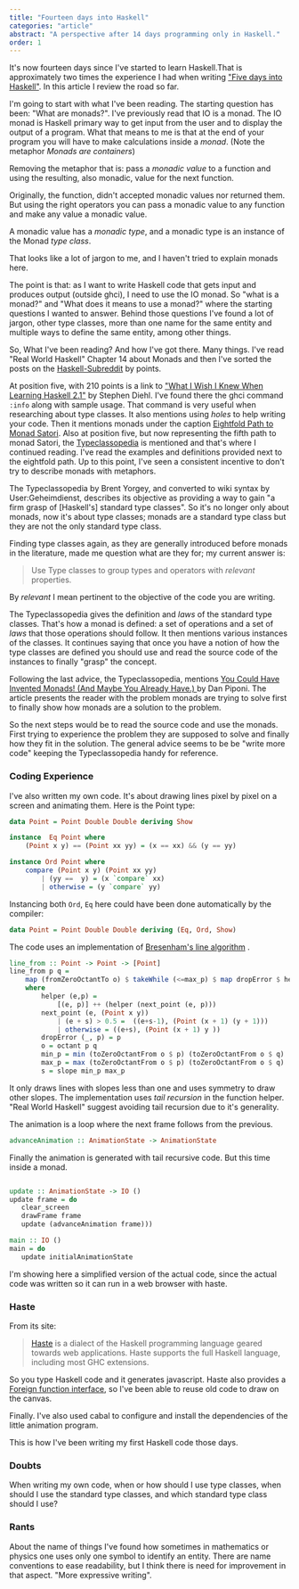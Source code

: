 ```yaml
---
title: "Fourteen days into Haskell"
categories: "article"
abstract: "A perspective after 14 days programming only in Haskell."
order: 1
---
```


It's now fourteen days since I've started to learn Haskell.That is approximately
two times the experience I had when writing ["Five days into
Haskell"](/articles/2014-09-26/five-days-into-haskell.html). In this article I
review the road so far.

I'm going to start with what I've been reading. The starting question has been:
"What are monads?". I've previously read that IO is a monad. The IO monad is
Haskell primary way to get input from the user and to display the output of a
program. What that means to me is that at the end of your program you will have to
make calculations inside a *monad*. (Note the metaphor *Monads are containers*)

Removing the metaphor that is: pass a *monadic value* to a function and using the
resulting, also monadic, value for the next function. 

Originally, the function, didn't accepted monadic values nor returned them. But
using the right operators you can pass a monadic value to any function and make
any value a monadic value.

A monadic value has a *monadic type*, and a monadic type is an instance of the
Monad *type class*.

That looks like a lot of jargon to me, and I haven't tried to explain monads
here.

The point is that: as I want to write Haskell code that gets input and produces
output (outside ghci), I need to use the IO monad. So "what is a monad?" and
"What does it means to use a monad?" where the starting questions I wanted to
answer. Behind those questions I've found a lot of jargon, other type
classes, more than one name for the same entity and multiple ways to define the
same entity, among other things.

So, What I've been reading? And how I've got there. Many things. I've read "Real
World Haskell" Chapter 14 about Monads and then I've sorted the posts on the
[Haskell-Subreddit](http://www.reddit.com/r/haskell/top/?sort=top&t=all) by
points.

At position five, with 210 points is a link to ["What I Wish I Knew When
Learning Haskell 2.1"](http://dev.stephendiehl.com/hask/) by Stephen Diehl.
I've found there the ghci command `:info` along with sample usage. That command
is very useful when researching about type classes. It also mentions using *holes* to
help writing your code. Then it mentions monads under the caption
[Eightfold Path to Monad Satori](http://dev.stephendiehl.com/hask/#eightfold-path-to-monad-satori).
Also at position five, but now representing the fifth path to monad Satori, the
[Typeclassopedia](http://www.haskell.org/haskellwiki/Typeclassopedia)
is mentioned and that's where I continued reading. I've read the examples and
definitions provided next to the eightfold path. Up to this point, I've seen a
consistent incentive to don't try to describe monads with metaphors.

The Typeclassopedia by  Brent Yorgey, and converted to wiki syntax by
User:Geheimdienst, describes its objective as providing a way to gain
"a firm grasp of [Haskell's] standard type classes". So it's no longer only
about monads, now it's about type classes; monads are a standard type class
but they are not the only standard type class. 

Finding type classes again, as they are generally introduced before monads in
the literature, made me question what are they for; my current answer is:

> Use Type classes to group types and operators with *relevant* properties.

By *relevant* I mean pertinent to the objective of the code you are writing.

The Typeclassopedia gives the definition and *laws* of the standard type
classes. That's how a monad is defined: a set of operations and a set of *laws*
that those operations should follow. It then mentions various instances of the
classes. It continues saying that once you have a notion of how the type classes
are defined you should use and read the source code of the instances to finally
"grasp" the concept.

Following the last advice, the Typeclassopedia, mentions [You Could Have
Invented Monads! (And Maybe You Already Have.)
](http://blog.sigfpe.com/2006/08/you-could-have-invented-monads-and.html) 
by Dan Piponi. The article presents the reader with the problem monads are
trying to solve first to finally show how monads are a solution to the problem.

So the next steps would be to read the source code and use the monads. First
trying to experience the problem they are supposed to solve and finally how they
fit in the solution. The general advice seems to be be "write more code" keeping
the Typeclassopedia handy for reference.

### Coding Experience

I've also written my own code. It's about drawing lines pixel by pixel on a
screen and animating them. Here is the Point type:

~~~ haskell
data Point = Point Double Double deriving Show

instance  Eq Point where
	(Point x y) == (Point xx yy) = (x == xx) && (y == yy)

instance Ord Point where
	compare (Point x y) (Point xx yy)
		| (yy ==  y) = (x `compare` xx)
		| otherwise = (y `compare` yy)
~~~

Instancing both `Ord`, `Eq` here could have been done automatically by the
compiler:

~~~ haskell
data Point = Point Double Double deriving (Eq, Ord, Show)
~~~

The code uses an implementation of [Bresenham's line algorithm](http://en.wikipedia.org/wiki/Bresenham%27s_line_algorithm)
.

~~~ haskell
line_from :: Point -> Point -> [Point]
line_from p q =
	map (fromZeroOctantTo o) $ takeWhile (<=max_p) $ map dropError $ helper (0, min_p)
	where 
		helper (e,p) =
			[(e, p)] ++ (helper (next_point (e, p)))
		next_point (e, (Point x y))
			| (e + s) > 0.5 =  ((e+s-1), (Point (x + 1) (y + 1)))
			| otherwise = ((e+s), (Point (x + 1) y ))
		dropError (_, p) = p
		o = octant p q
		min_p = min (toZeroOctantFrom o $ p) (toZeroOctantFrom o $ q)
		max_p = max (toZeroOctantFrom o $ p) (toZeroOctantFrom o $ q)
		s = slope min_p max_p
~~~

It only draws lines with slopes less than one and uses symmetry to draw other
slopes. The implementation uses *tail recursion* in the function helper. "Real
World Haskell" suggest avoiding tail recursion due to it's generality.

The animation is a loop where the next frame follows from the previous.

~~~ haskell
advanceAnimation :: AnimationState -> AnimationState
~~~

Finally the animation is generated with tail recursive code. But this time
inside a monad.

~~~ haskell

update :: AnimationState -> IO ()
update frame = do
   clear_screen
   drawFrame frame
   update (advanceAnimation frame)))

main :: IO ()
main = do
   update initialAnimationState

~~~

I'm showing here a simplified version of the actual code, since the actual code
was written so it can run in a web browser with haste.

### Haste

From its site:

> [Haste](http://haste-lang.org/) is a dialect of the Haskell programming language
> geared towards web applications. Haste supports the full Haskell language,
> including most GHC extensions.

So you type Haskell code and it generates javascript. Haste also provides a
[Foreign function interface](http://en.wikipedia.org/wiki/Foreign_function_interface),
so I've been able to reuse old code to draw on the canvas.

Finally. I've also used cabal to configure and install the dependencies of the
little animation program.

This is how I've been writing my first Haskell code those days. 

### Doubts

When writing my own code, when or how should I use type classes, when should I
use the standard type classes, and which standard type class should I use?

### Rants

About the name of things I've found how sometimes in mathematics or physics one
uses only one symbol to identify an entity. There are name conventions to ease
readability, but I think there is need for improvement in that aspect. "More
expressive writing".
